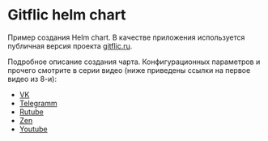 # Gitflic helm chart

Пример создания Helm chart. В качестве приложения используется публичная версия проекта [gitflic.ru](gitflic.ru).

Подробное описание создания чарта. Конфигурационных параметров и прочего смотрите в серии видео
(ниже приведены ссылки на первое видео из 8-и):

* [VK](https://vk.com/video7111833_456239255)
* [Telegramm](https://t.me/systemotehkryukov/411)
* [Rutube](https://rutube.ru/video/2c9461f4e01d0ea934e2cae92dd3a073/)
* [Zen](https://dzen.ru/video/watch/658e6e1d95509b2d84afa702)
* [Youtube](https://youtu.be/S6D0K8K1E9M)
